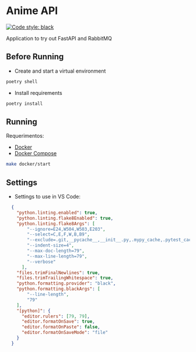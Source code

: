 # Anime API

[![Code style: black](https://img.shields.io/badge/code%20style-black-000000.svg)](https://github.com/psf/black)

Application to try out FastAPI and RabbitMQ

## Before Running

- Create and start a virtual environment

```sh
poetry shell
```

- Install requirements

```sh
poetry install
```

## Running

Requerimentos:

- [Docker](https://docs.docker.com/get-docker/)
- [Docker Compose](https://docs.docker.com/compose/install/)

```sh
make docker/start
```

## Settings

- Settings to use in VS Code:

```json
  {
    "python.linting.enabled": true,
    "python.linting.flake8Enabled": true,
    "python.linting.flake8Args": [
        "--ignore=E24,W504,W503,E203",
        "--select=C,E,F,W,B,B9",
        "--exclude=.git,__pycache__,__init__.py,.mypy_cache,.pytest_cache",
        "--indent-size=4",
        "--max-doc-length=79",
        "--max-line-length=79",
        "--verbose"
      ],
    "files.trimFinalNewlines": true,
    "files.trimTrailingWhitespace": true,
    "python.formatting.provider": "black",
    "python.formatting.blackArgs": [
        "--line-length",
        "79"
    ],
    "[python]": {
      "editor.rulers": [79, 79],
      "editor.formatOnSave": true,
      "editor.formatOnPaste": false,
      "editor.formatOnSaveMode": "file"
    }
  }

```
